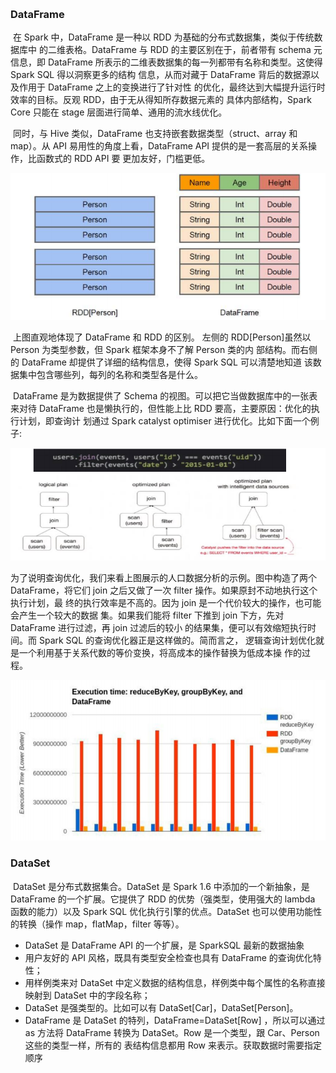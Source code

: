 ​		

### DataFrame		

​		在 Spark 中，DataFrame 是一种以 RDD 为基础的分布式数据集，类似于传统数据库中 的二维表格。DataFrame 与 RDD 的主要区别在于，前者带有 schema 元信息，即 DataFrame 所表示的二维表数据集的每一列都带有名称和类型。这使得 Spark SQL 得以洞察更多的结构 信息，从而对藏于 DataFrame 背后的数据源以及作用于 DataFrame 之上的变换进行了针对性 的优化，最终达到大幅提升运行时效率的目标。反观 RDD，由于无从得知所存数据元素的 具体内部结构，Spark Core 只能在 stage 层面进行简单、通用的流水线优化。 

​		同时，与 Hive 类似，DataFrame 也支持嵌套数据类型（struct、array 和 map）。从 API 易用性的角度上看，DataFrame API 提供的是一套高层的关系操作，比函数式的 RDD API 要 更加友好，门槛更低。

![image-20230702205702045](062SparkSql-DataFrame和DataSet.assets/image-20230702205702045.png)

​		上图直观地体现了 DataFrame 和 RDD 的区别。 左侧的 RDD[Person]虽然以 Person 为类型参数，但 Spark 框架本身不了解 Person 类的内 部结构。而右侧的 DataFrame 却提供了详细的结构信息，使得 Spark SQL 可以清楚地知道 该数据集中包含哪些列，每列的名称和类型各是什么。 

​		DataFrame 是为数据提供了 Schema 的视图。可以把它当做数据库中的一张表来对待 DataFrame 也是懒执行的，但性能上比 RDD 要高，主要原因：优化的执行计划，即查询计 划通过 Spark catalyst optimiser 进行优化。比如下面一个例子:

![image-20230702205857905](062SparkSql-DataFrame和DataSet.assets/image-20230702205857905.png)

​		为了说明查询优化，我们来看上图展示的人口数据分析的示例。图中构造了两个 DataFrame，将它们 join 之后又做了一次 filter 操作。如果原封不动地执行这个执行计划，最 终的执行效率是不高的。因为 join 是一个代价较大的操作，也可能会产生一个较大的数据 集。如果我们能将 filter 下推到 join 下方，先对 DataFrame 进行过滤，再 join 过滤后的较小 的结果集，便可以有效缩短执行时间。而 Spark SQL 的查询优化器正是这样做的。简而言之， 逻辑查询计划优化就是一个利用基于关系代数的等价变换，将高成本的操作替换为低成本操 作的过程。

![image-20230702205932161](062SparkSql-DataFrame和DataSet.assets/image-20230702205932161.png)

### DataSet

​		DataSet 是分布式数据集合。DataSet 是 Spark 1.6 中添加的一个新抽象，是 DataFrame 的一个扩展。它提供了 RDD 的优势（强类型，使用强大的 lambda 函数的能力）以及 Spark SQL 优化执行引擎的优点。DataSet 也可以使用功能性的转换（操作 map，flatMap，filter 等等）。

* DataSet 是 DataFrame API 的一个扩展，是 SparkSQL 最新的数据抽象 
*  用户友好的 API 风格，既具有类型安全检查也具有 DataFrame 的查询优化特性； 
*  用样例类来对 DataSet 中定义数据的结构信息，样例类中每个属性的名称直接映射到 DataSet 中的字段名称； 
*  DataSet 是强类型的。比如可以有 DataSet[Car]，DataSet[Person]。 
*  DataFrame 是 DataSet 的特列，DataFrame=DataSet[Row] ，所以可以通过 as 方法将 DataFrame 转换为 DataSet。Row 是一个类型，跟 Car、Person 这些的类型一样，所有的 表结构信息都用 Row 来表示。获取数据时需要指定顺序


